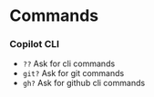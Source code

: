 # Commands

### Copilot CLI

- `??` Ask for cli commands
- `git?` Ask for git commands
- `gh?` Ask for github cli commands
